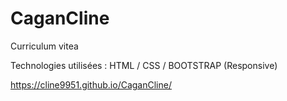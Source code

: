 # CaganCline

Curriculum vitea 

Technologies utilisées : 
HTML / CSS / BOOTSTRAP (Responsive)


https://cline9951.github.io/CaganCline/
